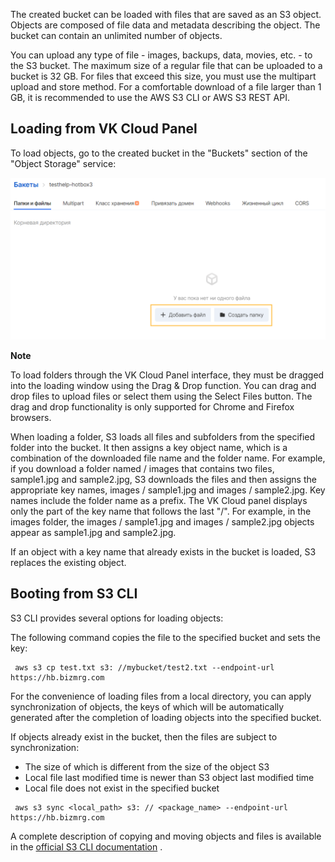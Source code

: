 The created bucket can be loaded with files that are saved as an S3 object. Objects are composed of file data and metadata describing the object. The bucket can contain an unlimited number of objects.

You can upload any type of file - images, backups, data, movies, etc. - to the S3 bucket. The maximum size of a regular file that can be uploaded to a bucket is 32 GB. For files that exceed this size, you must use the multipart upload and store method. For a comfortable download of a file larger than 1 GB, it is recommended to use the AWS S3 CLI or AWS S3 REST API.

## Loading from VK Cloud Panel

To load objects, go to the created bucket in the "Buckets" section of the "Object Storage" service:

![](./assets/1597838410595-1597838410595.png)

**Note**

To load folders through the VK Cloud Panel interface, they must be dragged into the loading window using the Drag & Drop function. You can drag and drop files to upload files or select them using the Select Files button. The drag and drop functionality is only supported for Chrome and Firefox browsers.

When loading a folder, S3 loads all files and subfolders from the specified folder into the bucket. It then assigns a key object name, which is a combination of the downloaded file name and the folder name. For example, if you download a folder named / images that contains two files, sample1.jpg and sample2.jpg, S3 downloads the files and then assigns the appropriate key names, images / sample1.jpg and images / sample2.jpg. Key names include the folder name as a prefix. The VK Cloud panel displays only the part of the key name that follows the last "/". For example, in the images folder, the images / sample1.jpg and images / sample2.jpg objects appear as sample1.jpg and sample2.jpg.

If an object with a key name that already exists in the bucket is loaded, S3 replaces the existing object.

## Booting from S3 CLI

S3 CLI provides several options for loading objects:

The following command copies the file to the specified bucket and sets the key:

```
 aws s3 cp test.txt s3: //mybucket/test2.txt --endpoint-url https://hb.bizmrg.com
```

For the convenience of loading files from a local directory, you can apply synchronization of objects, the keys of which will be automatically generated after the completion of loading objects into the specified bucket.

If objects already exist in the bucket, then the files are subject to synchronization:

- The size of which is different from the size of the object S3
- Local file last modified time is newer than S3 object last modified time
- Local file does not exist in the specified bucket

```
 aws s3 sync <local_path> s3: // <package_name> --endpoint-url https://hb.bizmrg.com
```

A complete description of copying and moving objects and files is available in the [official S3 CLI documentation](https://awscli.amazonaws.com/v2/documentation/api/latest/reference/s3/index.html#synopsis) .
